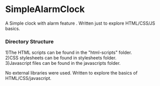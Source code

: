 # SimpleAlarmClock
A Simple clock with alarm feature . Written just to explore HTML/CSS/JS basics.

<h3> Directory Structure </h3>

1)The HTML scripts can be found in the "html-scripts" folder.<br>
2)CSS stylesheets can be found in stylesheets folder.<br>
3)Javascript files can be found in the javascripts folder.


No external libraries were used. Written to explore the basics of HTML/CSS/javascript.
